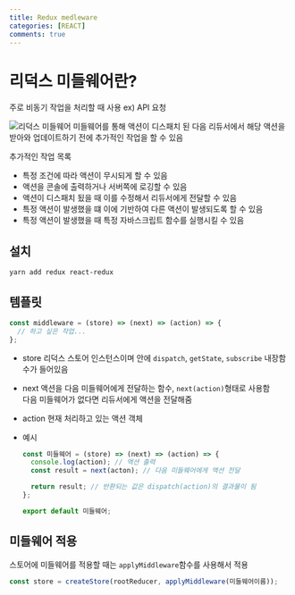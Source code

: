 ```yaml
---
title: Redux medleware
categories: [REACT]
comments: true
---
```


# 리덕스 미들웨어란?

주로 비동기 작업을 처리할 때 사용 ex) API 요청

![리덕스 미들웨어](https://i.imgur.com/31tvphE.png)
미들웨어를 통해 액션이 디스패치 된 다음 리듀서에서 해당 액션을 받아와 업데이트하기 전에 추가적인 작업을 할 수 있음

추가적인 작업 목록

- 특정 조건에 따라 액션이 무시되게 할 수 있음
- 액션을 콘솔에 출력하거나 서버쪽에 로깅할 수 있음
- 액션이 디스패치 됬을 때 이를 수정해서 리듀서에게 전달할 수 있음
- 특정 액션이 발생했을 떄 이에 기반하여 다른 액션이 발생되도록 할 수 있음
- 특정 액션이 발생했을 때 특정 자바스크립트 함수를 실행시킬 수 있음

## 설치

```
yarn add redux react-redux
```

## 템플릿

```jsx
const middleware = (store) => (next) => (action) => {
  // 하고 싶은 작업...
};
```

- store
  리덕스 스토어 인스턴스이며 안에 `dispatch`, `getState`, `subscribe` 내장함수가 들어있음

- next
  액션을 다음 미들웨어에게 전달하는 함수, `next(action)`형태로 사용함  
   다음 미들웨어가 없다면 리듀서에게 액션을 전달해줌

- action
  현재 처리하고 있는 액션 객체

- 예시

  ```jsx
  const 미들웨어 = (store) => (next) => (action) => {
    console.log(action); // 액션 출력
    const result = next(acton); // 다음 미들웨어에게 액션 전달

    return result; // 반환되는 값은 dispatch(action)의 결과물이 됨
  };

  export default 미들웨어;
  ```

## 미들웨어 적용

스토어에 미들웨어를 적용할 때는 `applyMiddleware`함수를 사용해서 적용

```jsx
const store = createStore(rootReducer, applyMiddleware(미들웨어이름));
```
